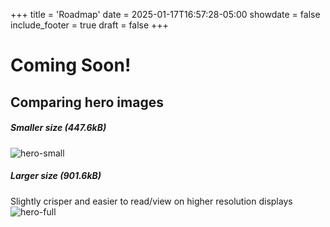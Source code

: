 +++
title = 'Roadmap'
date = 2025-01-17T16:57:28-05:00
showdate = false
include_footer = true
draft = false
+++

# Coming Soon!

## Comparing hero images

##### Smaller size (447.6kB)
![hero-small](/images/dt-hero.png)

##### Larger size (901.6kB)
Slightly crisper and easier to read/view on higher resolution displays
![hero-full](/images/dt-hero_1264x1076.png)

